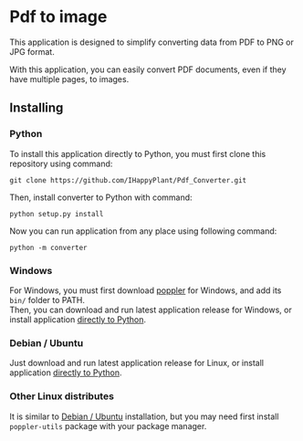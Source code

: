 # Pdf to image
This application is designed to simplify converting data from PDF to PNG or JPG 
format.  

With this application, you can easily convert PDF documents, even if they have 
multiple pages, to images.  

## Installing
### Python
To install this application directly to Python, you must first clone this
repository using 
command:
```commandline
git clone https://github.com/IHappyPlant/Pdf_Converter.git
```
Then, install converter to Python with command:
```commandline
python setup.py install
```
Now you can run application from any place using following command:
```commandline
python -m converter
```
### Windows
For Windows, you must first download 
[poppler](https://blog.alivate.com.au/poppler-windows/) for Windows, and add its
```bin/``` folder to PATH.  
Then, you can download and run latest application release for Windows, or 
install application [directly to Python](#python).
 
 ### Debian / Ubuntu
 Just download and run latest application release for Linux, or install
 application [directly to Python](#python).
 
 ### Other Linux distributes
 It is similar to [Debian / Ubuntu](#debian--ubuntu) installation, but you may
 need first install ```poppler-utils``` package with your package manager.
 